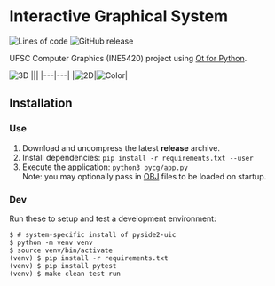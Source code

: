 # Interactive Graphical System

![Lines of code](https://img.shields.io/tokei/lines/github/RamAddict/INE5420-CG?color=%2301A1d0)
![GitHub release](https://img.shields.io/github/v/release/RamAddict/INE5420-CG)

UFSC Computer Graphics (INE5420) project using [Qt for Python][PySide2].

![3D](https://user-images.githubusercontent.com/27034173/131598578-02114b0e-6d33-455b-823b-3dfd36b59479.png)
|||
|---|---|
|![2D](https://user-images.githubusercontent.com/27034173/131594230-6012ef29-01fb-44db-8ba4-2d97f00ff00d.png)|![Color](https://user-images.githubusercontent.com/27034173/131594235-0bc0321c-598d-4bb9-9959-6913577005d6.png)|


## Installation

### Use

1. Download and uncompress the latest **release** archive.
2. Install dependencies: `pip install -r requirements.txt --user`
3. Execute the application: `python3 pycg/app.py`<br/>
    Note: you may optionally pass in [OBJ] files to be loaded on startup.

### Dev

Run these to setup and test a development environment:

```shell
$ # system-specific install of pyside2-uic
$ python -m venv venv
$ source venv/bin/activate
(venv) $ pip install -r requirements.txt
(venv) $ pip install pytest
(venv) $ make clean test run
```


[PySide2]: https://doc.qt.io/qtforpython-5/api.html
[OBJ]: http://www.martinreddy.net/gfx/3d/OBJ.spec
